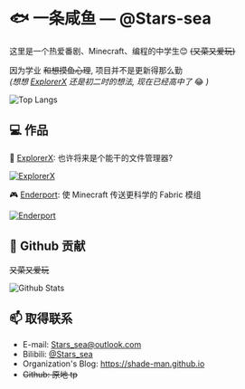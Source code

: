 # 🐟 一条咸鱼 — @Stars-sea

这里是一个热爱番剧、Minecraft、编程的中学生😊 ~~(又菜又爱玩)~~

因为学业 ~~和想摸鱼心理~~, 项目并不是更新得那么勤  
_(想想 [ExplorerX](https://github.com/Stars-sea/ExplorerX) 还是初二时的想法, 现在已经高中了_ 😂 _)_

![Top Langs](https://github-readme-stats.vercel.app/api/top-langs/?username=Stars-sea&layout=compact)


## 💻 作品

📄 [ExplorerX](https://github.com/Stars-sea/ExplorerX): 
也许将来是个能干的文件管理器?

[![ExplorerX](https://github-readme-stats.vercel.app/api/pin/?username=Stars-sea&repo=ExplorerX)](https://github.com/Stars-sea/ExplorerX)

🎮 [Enderport](https://github.com/Shade-Man/Enderport): 
使 Minecraft 传送更科学的 Fabric 模组

[![Enderport](https://github-readme-stats.vercel.app/api/pin/?username=Stars-sea&repo=Enderport)](https://github.com/Shade-Man/Enderport)


## 💖 Github 贡献
~~又菜又爱玩~~

![Github Stats](https://github-readme-stats.vercel.app/api?username=Stars-sea&show_icons=true&theme=radical)


## 📫 取得联系

* E-mail: [Stars_sea@outlook.com](mailto:Stars_sea@outlook.com)
* Bilibili: [@Stars_sea](https://space.bilibili.com/329963941)
* Organization's Blog: https://shade-man.github.io
* ~~Github: 原地 tp~~

